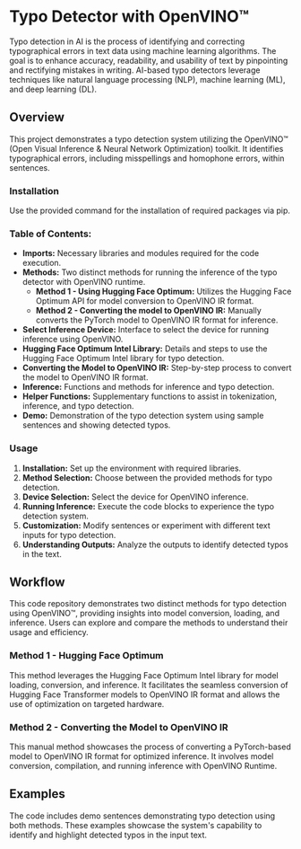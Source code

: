 # Typo Detector with OpenVINO™

Typo detection in AI is the process of identifying and correcting typographical errors in text data using machine learning algorithms. The goal is to enhance accuracy, readability, and usability of text by pinpointing and rectifying mistakes in writing. AI-based typo detectors leverage techniques like natural language processing (NLP), machine learning (ML), and deep learning (DL).

## Overview

This project demonstrates a typo detection system utilizing the OpenVINO™ (Open Visual Inference & Neural Network Optimization) toolkit. It identifies typographical errors, including misspellings and homophone errors, within sentences.

### Installation

Use the provided command for the installation of required packages via pip.

### Table of Contents:

- **Imports:** Necessary libraries and modules required for the code execution.
- **Methods:** Two distinct methods for running the inference of the typo detector with OpenVINO runtime.
  - **Method 1 - Using Hugging Face Optimum:** Utilizes the Hugging Face Optimum API for model conversion to OpenVINO IR format.
  - **Method 2 - Converting the model to OpenVINO IR:** Manually converts the PyTorch model to OpenVINO IR format for inference.
- **Select Inference Device:** Interface to select the device for running inference using OpenVINO.
- **Hugging Face Optimum Intel Library:** Details and steps to use the Hugging Face Optimum Intel library for typo detection.
- **Converting the Model to OpenVINO IR:** Step-by-step process to convert the model to OpenVINO IR format.
- **Inference:** Functions and methods for inference and typo detection.
- **Helper Functions:** Supplementary functions to assist in tokenization, inference, and typo detection.
- **Demo:** Demonstration of the typo detection system using sample sentences and showing detected typos.

### Usage

1. **Installation:** Set up the environment with required libraries.
2. **Method Selection:** Choose between the provided methods for typo detection.
3. **Device Selection:** Select the device for OpenVINO inference.
4. **Running Inference:** Execute the code blocks to experience the typo detection system.
5. **Customization:** Modify sentences or experiment with different text inputs for typo detection.
6. **Understanding Outputs:** Analyze the outputs to identify detected typos in the text.

## Workflow

This code repository demonstrates two distinct methods for typo detection using OpenVINO™, providing insights into model conversion, loading, and inference. Users can explore and compare the methods to understand their usage and efficiency.

### Method 1 - Hugging Face Optimum

This method leverages the Hugging Face Optimum Intel library for model loading, conversion, and inference. It facilitates the seamless conversion of Hugging Face Transformer models to OpenVINO IR format and allows the use of optimization on targeted hardware.

### Method 2 - Converting the Model to OpenVINO IR

This manual method showcases the process of converting a PyTorch-based model to OpenVINO IR format for optimized inference. It involves model conversion, compilation, and running inference with OpenVINO Runtime.

## Examples

The code includes demo sentences demonstrating typo detection using both methods. These examples showcase the system's capability to identify and highlight detected typos in the input text.
